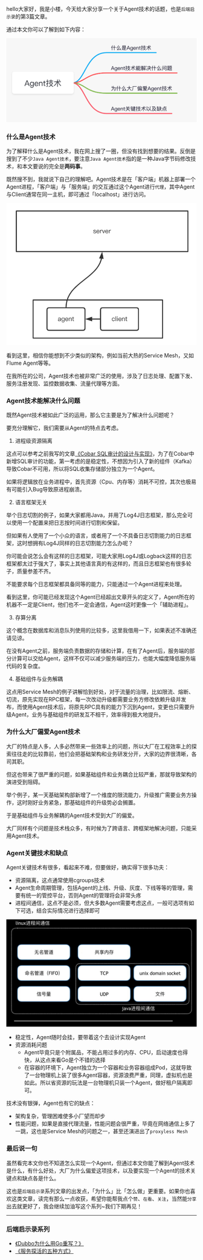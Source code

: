 hello大家好，我是小楼，今天给大家分享一个关于Agent技术的话题，也是`后端启示录`的第3篇文章。

通过本文你可以了解到如下内容：

![](d1.png)

### 什么是Agent技术

为了解释什么是Agent技术，我在网上搜了一圈，但没有找到想要的结果。反倒是搜到了不少`Java Agent技术`，要注意`Java Agent技术`指的是一种Java字节码修改技术，和本文要说的完全是**两码事**。

既然搜不到，我就说下自己的理解吧。Agent技术是在「客户端」机器上部署一个Agent进程，「客户端」与「服务端」的交互通过这个Agent进行`代理`，其中Agent与Client通常在同一主机，即可通过「localhost」进行访问。

![](d2.png)

看到这里，相信你能想到不少类似的架构，例如当前大热的Service Mesh，又如Flume Agent等等。

在我所在的公司，Agent技术也被非常广泛的使用，涉及了日志处理、配置下发、服务注册发现、监控数据收集、流量代理等方面。

### Agent技术能解决什么问题

既然Agent技术被如此广泛的运用，那么它主要是为了解决什么问题呢？

要充分理解它，我们需要从Agent的特点去考虑。

1. 进程级资源隔离

这点可以参考之前我写的文章[《Cobar SQL审计的设计与实现》](https://mp.weixin.qq.com/s/OEuZIfbKba8sq_rect809w)，为了在Cobar中新增SQL审计的功能，第一考虑的是稳定性，不想因为引入了新的组件（Kafka）导致Cobar不可用，所以将SQL收集存储部分独立为一个Agent。

如果将逻辑放在业务进程中，首先资源（Cpu、内存等）消耗不可控，其次也极易有可能引入Bug导致原进程崩溃。

2. 语言框架无关

举个日志切割的例子，如果大家都用Java，并用了Log4J日志框架，那么完全可以使用一个配置来把日志按时间进行切割和保留。

但如果有人使用了一个小众的语言，或者用了一个不具备日志切割能力的日志框架，这时想拥有Log4J同样的日志切割能力怎么办呢？

你可能会说怎么会有这样的日志框架，可能大家用Log4J或Logback这样的日志框架都太过于强大了，事实上其他语言真的有这样的，而且日志框架也有很多轮子，质量参差不齐。

不能要求每个日志框架都具备同等的能力，只能通过一个Agent进程来处理。

看到这里，你可能已经发现这个Agent已经超出文章开头的定义了，Agent所在的机器不一定是Client，他们也不一定会通信，Agent这时更像一个「辅助进程」。

3. 存算分离

这个概念在数据库和消息队列使用的比较多，这里我借用一下，如果表述不准确还请见谅。

在没有Agent之前，服务端负责数据的存储和计算，在有了Agent后，服务端的部分计算可以交给Agent，这样不仅可以减少服务端的压力，也能大幅度降低服务端代码的复杂度。

4. 基础组件与业务解耦

这点用Service Mesh的例子讲解恰到好处，对于流量的治理，比如限流、熔断、切流，原先实现在RPC框架，每一次改动升级都需要业务方修改依赖升级并发布，而使用Agent技术后，将原先RPC具有的能力下沉到Agent，变更也只需要升级Agent，业务与基础组件的研发互不相干，效率得到极大地提升。

### 为什么大厂偏爱Agent技术

大厂的特点是人多，人多必然带来一些效率上的问题，所以大厂在工程效率上的探索往往走的比较靠前，他们会把基础架构和业务研发分开，大家的边界很清晰，各司其职。

但这也带来了很严重的问题，如果基础组件和业务耦合比较严重，那就导致架构的演进受到阻碍。

举个例子，某一天基础架构部新增了一个维度的限流能力，升级推广需要业务方操作，这时刚好业务紧急，那基础组件的升级势必会搁置。

于是基础组件与业务解耦的Agent技术受到大厂的偏爱。

大厂同样有个问题是技术栈众多，有时候为了跨语言、跨框架地解决问题，只能采用Agent技术。

### Agent关键技术和缺点

Agent关键技术有很多，看起来不难，但要做好，确实得下很多功夫：

- 资源隔离，这点通常使用cgroups技术
- Agent生命周期管理，包括Agent的上线、升级、灰度、下线等等的管理，需要有统一的管控平台，否则Agent的管理将会非常头疼
- 进程间通信，这点不是必须，但大多数Agent需要考虑这点，一般可选项有如下可选，结合实际情况进行选择即可

![](d3.png)

- 稳定性，Agent随时会挂，要带着这个去设计实现Agent
- 资源消耗问题
  - Agent毕竟只是个附属品，不能占用过多的内存、CPU，启动速度也得快，从这点来看Go是个不错的选择
  - 在容器的环境下，Agent独立为一个容器和业务容器组成Pod，这就导致了一台物理机上装了很多Agent容器，资源浪费严重，同理，虚拟机也是如此。所以省资源的玩法是一台物理机只装一个Agent，做好租户隔离即可。

技术没有银弹，Agent也有它的缺点：
- 架构复杂，管理困难使多小厂望而却步
- 性能问题，如果是直接代理流量，性能问题会很严重，毕竟在网络通信上多了一跳，这也是Service Mesh的问题之一，甚至还演进出了`proxyless Mesh`

### 最后说一句

虽然看完本文你也不知道怎么实现一个Agent，但通过本文你能了解到Agent技术是什么，有什么好处，大厂为什么偏爱这项技术，以及要实现一个Agent的技术关键点和缺点各是什么。

这也是`后端启示录`系列文章的出发点，「为什么」比「怎么做」更重要。如果你也喜欢这类文章，读完有那么一点收获，希望你能帮我点个`赞`、`在看`、`关注`，当然能`分享`出去就更好了，我会继续加油写这个系列~我们下期再见！

---

### 后端启示录系列

- [《Dubbo为什么用Go重写？》](https://mp.weixin.qq.com/s/7pS9KfJsj3u9Ufg4gZ1VhA)
- [《服务探活的五种方式》](https://mp.weixin.qq.com/s/tw4-BIUZqpJLLEd0n09GNg)